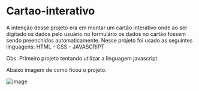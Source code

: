 # Cartao-interativo

A intenção desse projeto era em montar um cartão interativo onde ao ser digitado os dados pelo usuário no formulário os dados no cartão fossem sendo preenchidos automaticamente.
Nesse projeto foi usado as seguintes linguagens:
HTML -
CSS -
JAVASCRIPT

Obs. Primeiro projeto tentando utilizar a linguagem javascript.

Abaixo imagem de como ficou o projeto.

![image](https://user-images.githubusercontent.com/121901080/213078486-4ad8d5c9-40a9-43ac-aa09-6f255f5d77cb.png)
